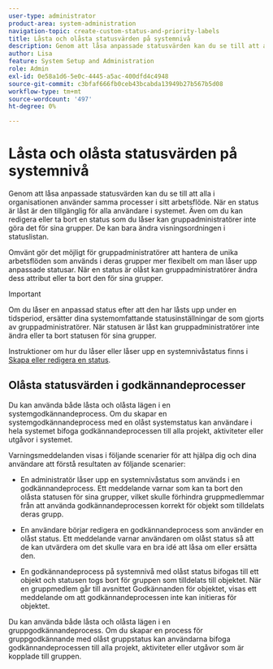 ```yaml
---
user-type: administrator
product-area: system-administration
navigation-topic: create-custom-status-and-priority-labels
title: Låsta och olåsta statusvärden på systemnivå
description: Genom att låsa anpassade statusvärden kan du se till att alla i organisationen använder samma processer i sitt arbetsflöde. När en status är låst är den tillgänglig för alla användare i systemet. Även om du kan redigera eller ta bort den kan gruppadministratörer inte göra det för sina grupper. Omvänt gör det möjligt för gruppadministratörer att hantera de unika arbetsflöden som används i deras grupper mer flexibelt om man låser upp anpassade statusar. De kan ändra attributen för en olåst status eller ta bort den för sina grupper.
author: Lisa
feature: System Setup and Administration
role: Admin
exl-id: 0e58a1d6-5e0c-4445-a5ac-400dfd4c4948
source-git-commit: c3bfaf666fb0ceb43bcabda13949b27b567b5d08
workflow-type: tm+mt
source-wordcount: '497'
ht-degree: 0%

---
```


# Låsta och olåsta statusvärden på systemnivå

Genom att låsa anpassade statusvärden kan du se till att alla i organisationen använder samma processer i sitt arbetsflöde. När en status är låst är den tillgänglig för alla användare i systemet. Även om du kan redigera eller ta bort en status som du låser kan gruppadministratörer inte göra det för sina grupper. De kan bara ändra visningsordningen i statuslistan.

Omvänt gör det möjligt för gruppadministratörer att hantera de unika arbetsflöden som används i deras grupper mer flexibelt om man låser upp anpassade statusar. När en status är olåst kan gruppadministratörer ändra dess attribut eller ta bort den för sina grupper.

>[!IMPORTANT]
>
>Om du låser en anpassad status efter att den har låsts upp under en tidsperiod, ersätter dina systemomfattande statusinställningar de som gjorts av gruppadministratörer. När statusen är låst kan gruppadministratörer inte ändra eller ta bort statusen för sina grupper.

Instruktioner om hur du låser eller låser upp en systemnivåstatus finns i [Skapa eller redigera en status](../../../administration-and-setup/customize-workfront/creating-custom-status-and-priority-labels/create-or-edit-a-status.md).

## Olåsta statusvärden i godkännandeprocesser

Du kan använda både låsta och olåsta lägen i en systemgodkännandeprocess. Om du skapar en systemgodkännandeprocess med en olåst systemstatus kan användare i hela systemet bifoga godkännandeprocessen till alla projekt, aktiviteter eller utgåvor i systemet.

Varningsmeddelanden visas i följande scenarier för att hjälpa dig och dina användare att förstå resultaten av följande scenarier:

* En administratör låser upp en systemnivåstatus som används i en godkännandeprocess. Ett meddelande varnar som kan ta bort den olåsta statusen för sina grupper, vilket skulle förhindra gruppmedlemmar från att använda godkännandeprocessen korrekt för objekt som tilldelats deras grupp.

* En användare börjar redigera en godkännandeprocess som använder en olåst status. Ett meddelande varnar användaren om olåst status så att de kan utvärdera om det skulle vara en bra idé att låsa om eller ersätta den.

* En godkännandeprocess på systemnivå med olåst status bifogas till ett objekt och statusen togs bort för gruppen som tilldelats till objektet. När en gruppmedlem går till avsnittet Godkännanden för objektet, visas ett meddelande om att godkännandeprocessen inte kan initieras för objektet.

Du kan använda både låsta och olåsta lägen i en gruppgodkännandeprocess. Om du skapar en process för gruppgodkännande med olåst gruppstatus kan användarna bifoga godkännandeprocessen till alla projekt, aktiviteter eller utgåvor som är kopplade till gruppen.